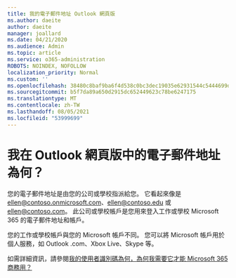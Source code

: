 ```yaml
---
title: 我的電子郵件地址 Outlook 網頁版
ms.author: daeite
author: daeite
manager: joallard
ms.date: 04/21/2020
ms.audience: Admin
ms.topic: article
ms.service: o365-administration
ROBOTS: NOINDEX, NOFOLLOW
localization_priority: Normal
ms.custom: ''
ms.openlocfilehash: 38480c8baf9ba6f4d538c0bc3dec19035e62931544c5444699dab908f64d7f0f
ms.sourcegitcommit: b5f7da89a650d2915dc652449623c78be6247175
ms.translationtype: MT
ms.contentlocale: zh-TW
ms.lasthandoff: 08/05/2021
ms.locfileid: "53999699"
---
```

# <a name="what-is-my-email-address-in-outlook-on-the-web"></a>我在 Outlook 網頁版中的電子郵件地址為何？

您的電子郵件地址是由您的公司或學校指派給您。 它看起來像是 ellen@contoso.onmicrosoft.com、ellen@contoso.edu 或 ellen@contoso.com。 此公司或學校帳戶是您用來登入工作或學校 Microsoft 365 的電子郵件地址和帳戶。

您的工作或學校帳戶與您的 Microsoft 帳戶不同。 您可以將 Microsoft 帳戶用於個人服務，如 Outlook .com、Xbox Live、Skype 等。

如需詳細資訊，請參閱[我的使用者識別碼為何，為何我需要它才能 Microsoft 365 商務用？](https://support.office.com/article/37da662b-5da6-4b56-a091-2731b2ecc8b4)
